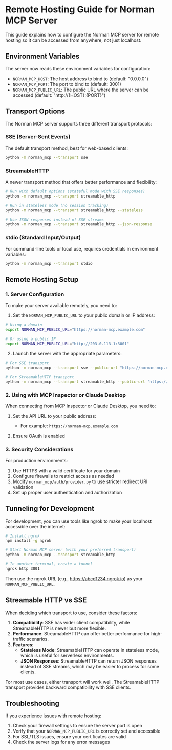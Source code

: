 # Remote Hosting Guide for Norman MCP Server

This guide explains how to configure the Norman MCP server for remote hosting so it can be accessed from anywhere, not just localhost.

## Environment Variables

The server now reads these environment variables for configuration:

- `NORMAN_MCP_HOST`: The host address to bind to (default: "0.0.0.0")
- `NORMAN_MCP_PORT`: The port to bind to (default: 3001)
- `NORMAN_MCP_PUBLIC_URL`: The public URL where the server can be accessed (default: "http://{HOST}:{PORT}")

## Transport Options

The Norman MCP server supports three different transport protocols:

### SSE (Server-Sent Events)

The default transport method, best for web-based clients:

```bash
python -m norman_mcp --transport sse
```

### StreamableHTTP

A newer transport method that offers better performance and flexibility:

```bash
# Run with default options (stateful mode with SSE responses)
python -m norman_mcp --transport streamable_http

# Run in stateless mode (no session tracking)
python -m norman_mcp --transport streamable_http --stateless

# Use JSON responses instead of SSE streams
python -m norman_mcp --transport streamable_http --json-response
```

### stdio (Standard Input/Output)

For command-line tools or local use, requires credentials in environment variables:

```bash
python -m norman_mcp --transport stdio
```

## Remote Hosting Setup

### 1. Server Configuration

To make your server available remotely, you need to:

1. Set the `NORMAN_MCP_PUBLIC_URL` to your public domain or IP address:

```bash
# Using a domain
export NORMAN_MCP_PUBLIC_URL="https://norman-mcp.example.com"

# Or using a public IP
export NORMAN_MCP_PUBLIC_URL="http://203.0.113.1:3001"
```

2. Launch the server with the appropriate parameters:

```bash
# For SSE transport
python -m norman_mcp --transport sse --public-url "https://norman-mcp.example.com"

# For StreamableHTTP transport
python -m norman_mcp --transport streamable_http --public-url "https://norman-mcp.example.com"
```

### 2. Using with MCP Inspector or Claude Desktop

When connecting from MCP Inspector or Claude Desktop, you need to:

1. Set the API URL to your public address:
   - For example: `https://norman-mcp.example.com`

2. Ensure OAuth is enabled

### 3. Security Considerations

For production environments:

1. Use HTTPS with a valid certificate for your domain
2. Configure firewalls to restrict access as needed
3. Modify `norman_mcp/auth/provider.py` to use stricter redirect URI validation
4. Set up proper user authentication and authorization

## Tunneling for Development

For development, you can use tools like ngrok to make your localhost accessible over the internet:

```bash
# Install ngrok
npm install -g ngrok

# Start Norman MCP server (with your preferred transport)
python -m norman_mcp --transport streamable_http

# In another terminal, create a tunnel
ngrok http 3001
```

Then use the ngrok URL (e.g., https://abcd1234.ngrok.io) as your `NORMAN_MCP_PUBLIC_URL`.

## Streamable HTTP vs SSE

When deciding which transport to use, consider these factors:

1. **Compatibility**: SSE has wider client compatibility, while StreamableHTTP is newer but more flexible.
2. **Performance**: StreamableHTTP can offer better performance for high-traffic scenarios.
3. **Features**:
   - **Stateless Mode**: StreamableHTTP can operate in stateless mode, which is useful for serverless environments.
   - **JSON Responses**: StreamableHTTP can return JSON responses instead of SSE streams, which may be easier to process for some clients.

For most use cases, either transport will work well. The StreamableHTTP transport provides backward compatibility with SSE clients.

## Troubleshooting

If you experience issues with remote hosting:

1. Check your firewall settings to ensure the server port is open
2. Verify that your `NORMAN_MCP_PUBLIC_URL` is correctly set and accessible
3. For SSL/TLS issues, ensure your certificates are valid
4. Check the server logs for any error messages 